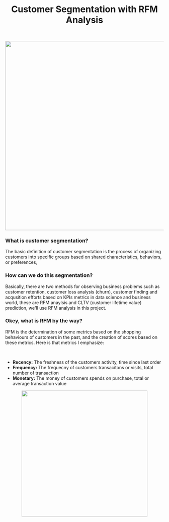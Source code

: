 <h1 align="center">
  Customer Segmentation with RFM Analysis
</h1>
</br>
<p align="center">
<img src="https://d35fo82fjcw0y8.cloudfront.net/2018/03/01013508/Incontent_image.png" width="600"/>
</p>

<h3>What is customer segmentation?</h3>
<p>
The basic definition of customer segmentation is the process of organizing customers into specific groups based on shared characteristics, behaviors, or preferences,  
</p>
<h3>How can we do this segmentation?</h3>
<p>
Basically, there are two methods for observing business problems such as customer retention, customer loss analysis (churn), customer finding and acqusition efforts based on KPIs metrics in data science and business world, these are RFM anaylsis and CLTV (customer lifetime value) prediction, we'll use RFM analysis in this project.
</p>
<h3>Okey, what is RFM by the way?</h3>
<p>
RFM is the determination of some metrics based on the shopping behaviours of customers in the past, and the creation of scores based on these metrics. Here is that metrics I emphasize:
</p>
</br>
<ul>
  <li><strong>Recency:</strong> The freshness of the customers activity, time since last order</li>
  <li><strong>Frequency:</strong> The frequecny of customers transacitons or visits, total number of transaction</li>
  <li><strong>Monetary:</strong> The money of customers spends on purchase, total or average transaction value </li>
</ul>

<p align="center">
<img src="https://www.perceptive.co.nz/hs-fs/hubfs/Perceptive_Resources/Campaign_13/Blog_images/C13-Blog2-RFM-modelling.png?width=830&name=C13-Blog2-RFM-modelling.png" width="400"/>



